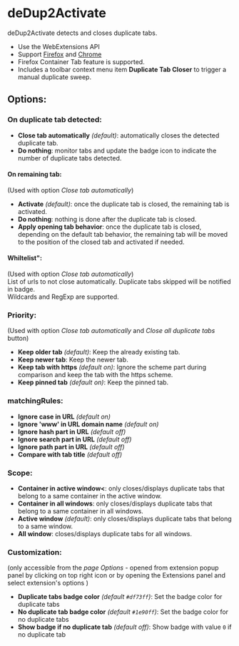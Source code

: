 # deDup2Activate


deDup2Activate detects and closes duplicate tabs.

* Use the WebExtensions API
* Support [Firefox](https://addons.mozilla.org/en-US/firefox/addon/duplicate-tabs-closer) and [Chrome](https://chrome.google.com/webstore/detail/duplicate-tabs-closer/gnmdbogfankgjepgglmmfmbnimcmcjle)
* Firefox Container Tab feature is supported.
* Includes a toolbar context menu item **Duplicate Tab Closer** to trigger a manual duplicate sweep.

## Options:

### On duplicate tab detected:

* **Close tab automatically** *(default)*: automatically closes the detected duplicate tab.
* **Do nothing**: monitor tabs and update the badge icon to indicate the number of duplicate tabs detected.

#### On remaining tab:
(Used with option *Close tab automatically*)
* **Activate** *(default)*: once the duplicate tab is closed, the remaining tab is activated.
* **Do nothing**: nothing is done after the duplicate tab is closed.
* **Apply opening tab behavior**: once the duplicate tab is closed, depending on the default tab behavior, the remaining tab will be moved to the position of the closed tab and activated if needed.

#### Whiltelist":
(Used with option *Close tab automatically*)  
List of urls to not close automatically. Duplicate tabs skipped will be notified in badge.  
Wildcards and RegExp are supported.


### Priority:
(Used with option *Close tab automatically* and *Close all duplicate tabs* button)  
* **Keep older tab** *(default)*: Keep the already existing tab.
* **Keep newer tab**: Keep the newer tab.
* **Keep tab with https** *(default on)*: Ignore the scheme part during comparison and keep the tab with the https scheme.
* **Keep pinned tab** *(default on)*: Keep the pinned tab.


### matchingRules:

* **Ignore case in URL** *(default on)*
* **Ignore 'www' in URL domain name** *(default on)*
* **Ignore hash part in URL** *(default off)*
* **Ignore search part in URL** *(default off)*
* **Ignore path part in URL** *(default off)*
* **Compare with tab title** *(default off)*


### Scope:

* **Container in active window<**: only closes/displays duplicate tabs that belong to a same container in the active window.
* **Container in all windows**: only closes/displays duplicate tabs that belong to a same container in all windows.
* **Active window** *(default)*: only closes/displays duplicate tabs that belong to a same window.
* **All window**: closes/displays duplicate tabs for all windows.


### Customization:
(only accessible from the *page Options* - opened from extension popup panel by clicking on top right icon or by opening the Extensions panel and select extension's options )

* **Duplicate tabs badge color** *(default `#df73ff`)*: Set the badge color for duplicate tabs
* **No duplicate tab badge color** *(default `#1e90ff`)*: Set the badge color for no duplicate tabs
* **Show badge if no duplicate tab** *(default off)*: Show badge with value `0` if no duplicate tab


